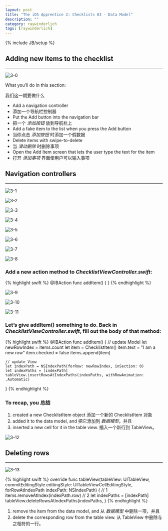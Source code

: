 ```yaml
---
layout: post
title: "The iOS Apprentice 2: Checklists 03 - Data Model"
description: ""
category: raywinderlich
tags: [raywinderlich]
---
```

{% include JB/setup %}

## Adding new items to the checklist
---

![3-0](/assets/images/The_iOS_Apprentice/Checklists/3-0.png)

What you’ll do in this section:

我们这一期要做什么

* Add a navigation controller
* 添加一个导航栏控制器
* Put the Add button into the navigation bar
* 把一个 *添加按钮* 放到导航栏上
* Add a fake item to the list when you press the Add button
* 当你点击 *添加按钮* 时添加一个假数据
* Delete items with swipe-to-delete
* 当 *滑动删除* 时删除事项
* Open the Add Item screen that lets the user type the text for the item
* 打开 *添加事项* 界面使用户可以输入事项

## Navigation controllers
---

![3-1](/assets/images/The_iOS_Apprentice/Checklists/3-1.png)

![3-2](/assets/images/The_iOS_Apprentice/Checklists/3-2.png)

![3-3](/assets/images/The_iOS_Apprentice/Checklists/3-3.png)

![3-4](/assets/images/The_iOS_Apprentice/Checklists/3-4.png)

![3-5](/assets/images/The_iOS_Apprentice/Checklists/3-5.png)

![3-6](/assets/images/The_iOS_Apprentice/Checklists/3-6.png)

![3-7](/assets/images/The_iOS_Apprentice/Checklists/3-7.png)

![3-8](/assets/images/The_iOS_Apprentice/Checklists/3-8.png)

### Add a new action method to *ChecklistViewController.swift*:

{% highlight swift %}
@IBAction func addItem() {
}
{% endhighlight %}

![3-9](/assets/images/The_iOS_Apprentice/Checklists/3-9.png)

![3-10](/assets/images/The_iOS_Apprentice/Checklists/3-10.png)

![3-11](/assets/images/The_iOS_Apprentice/Checklists/3-11.png)

### Let’s give **addItem()** something to do. Back in *ChecklistViewController.swift*, fill out the body of that method:

{% highlight swift %}
@IBAction func addItem() {
    // update Model
    let newRowIndex = items.count
    let item = ChecklistItem()
    item.text = "I am a new row"
    item.checked = false
    items.append(item)
    
    // update View
    let indexPath = NSIndexPath(forRow: newRowIndex, inSection: 0)
    let indexPaths = [indexPath] 
    tableView.insertRowsAtIndexPaths(indexPaths, withRowAnimation: .Automatic)
}
{% endhighlight %}

### To recap, you 总结

1. created a new ChecklistItem object 添加一个新的 ChecklistItem 对象
1. added it to the data model, and 把它添加到 *数据模型*，并且
1. inserted a new cell for it in the table view. 插入一个新行到 TableView。

![3-12](/assets/images/The_iOS_Apprentice/Checklists/3-12.png)

## Deleting rows
---

![3-13](/assets/images/The_iOS_Apprentice/Checklists/3-13.png)

{% highlight swift %}
override func tableView(tableView: UITableView,
commitEditingStyle editingStyle: UITableViewCellEditingStyle, forRowAtIndexPath indexPath: NSIndexPath) {
    // 1
    items.removeAtIndex(indexPath.row)
    // 2
    let indexPaths = [indexPath] tableView.deleteRowsAtIndexPaths(indexPaths,
}
{% endhighlight %}


1. remove the item from the data model, and 从 *数据模型* 中删除一项，并且
1. delete the corresponding row from the table view. 从 TableView 中删除与之相符的一行。
